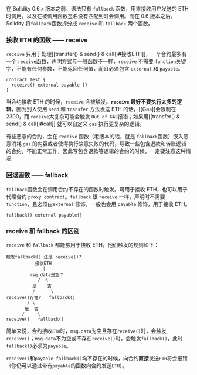 在 Solidity 0.6.x 版本之前，语法只有 `fallback` 函数，用来接收用户发送的 ETH 时调用，以及在被调用函数签名没有匹配到时会调用。而在 0.6 版本之后，Solidity 将`fallback`函数拆分成 `receive` 和 `fallback` 两个函数。

### 接收 ETH 的函数 —— receive
`receive` 只用于处理[[transfer() & send() & call()#接收ETH]]，一个合约最多有一个 `receive`函数，声明方式与一般函数不一样，`receive` 不需要 `function`关键字，不能有任何参数，不能返回任何值，而且必须包含 `external` 和 `payable`。

```sol
contract Test {
  receive() external payable {}
}
```

当合约接收 ETH 的时候，`receive` 会被触发。**`receive` 最好不要执行太多的逻辑**，因为别人使用 `send` 和 `transfer` 方法发送 ETH 的话，[[Gas]]会限制在 2300，而 `receive`太复杂可能会触发 `Out of GAS`报错；如果用[[transfer() & send() & call()#call]] 就可以自定义  `gas` 执行更复杂的逻辑。

有些恶意的合约，会在 `receive` 函数（老版本的话，就是 `fallback`函数）嵌入恶意消耗   `gas` 的内容或者使得执行故意失败的代码，导致一些包含退款和转账逻辑的合约，不能正常工作，因此写包含退款等逻辑的合约的时候，一定要注意这种情况

### 回退函数 —— fallback
`fallback`函数会在调用合约不存在的函数时触发。可用于接收 ETH，也可以用于代理合约 `proxy contract`。`fallback` 跟 `receive` 一样，声明时不需要 `function`，且必须由`external` 修饰，一般也会用 `payable` 修饰，用于接收 ETH。

```sol
fallback() external payable{}
```

### receive 和 fallback 的区别
`receive` 和 `fallback` 都能够用于接收 ETH，他们触发的规则如下：

```
触发fallback() 还是 receive()?
           接收ETH
              |
         msg.data是空？
            /  \
          是    否
          /      \
receive()存在?   fallback()
        / \
       是  否
      /     \
receive()   fallback()
```

简单来说，合约接收`ETH`时，`msg.data`为空且存在`receive()`时，会触发`receive()`；`msg.data`不为空或不存在`receive()`时，会触发`fallback()`，此时`fallback()`必须为`payable`。

`receive()`和`payable fallback()`均不存在的时候，向合约**直接**发送`ETH`将会报错（你仍可以通过带有`payable`的函数向合约发送`ETH`）。